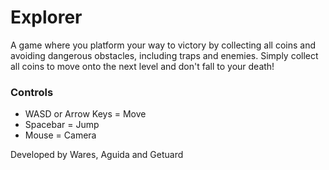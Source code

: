 # Explorer

A game where you platform your way to victory by collecting all coins and avoiding dangerous obstacles, including traps and enemies. Simply collect all coins to move onto the next level and don't fall to your death!

### Controls
- WASD or Arrow Keys = Move
- Spacebar = Jump
- Mouse = Camera

Developed by Wares, Aguida and Getuard
